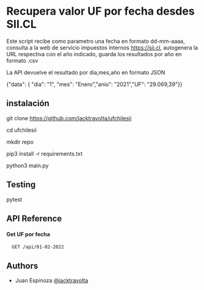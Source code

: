 
# Recupera valor UF por fecha desdes SII.CL

Este script recibe como parametro una fecha en formato dd-mm-aaaa,
consulta a la web de servicio impuestos internos https://sii.cl, 
autogenera la URL respectiva con el año indicado, guarda los resultados por año en formato .csv

La API devuelve el resultado por dia,mes,año en formato JSON

{"data": { "dia": "1", "mes": "Enero","anio": "2021","UF": "29.069,39"}}

## instalación

git clone https://github.com/jacktravolta/ufchilesii

cd ufchilesii

mkdir repo

pip3 install -r requirements.txt

python3 main.py

## Testing

pytest

## API Reference

#### Get UF por fecha

```https
  GET /api/01-02-2022
```

## Authors

- Juan Espinoza [@jacktravolta](https://github.com/jacktravolta/) 
